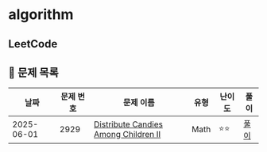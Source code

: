 # algorithm


## LeetCode
## 📖 문제 목록

| 날짜 | 문제 번호 | 문제 이름 | 유형 | 난이도 | 풀이 |
|------|---------|---------|------|------|------|
| 2025-06-01 | 2929 | [Distribute Candies Among Children II](https://leetcode.com/problems/distribute-candies-among-children-ii/editorial/?envType=daily-question&envId=2025-06-01) | Math | ⭐⭐ | [풀이](leetcode/2929/2929.py) |
